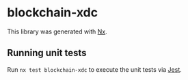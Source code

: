 # blockchain-xdc

This library was generated with [Nx](https://nx.dev).

## Running unit tests

Run `nx test blockchain-xdc` to execute the unit tests via [Jest](https://jestjs.io).
